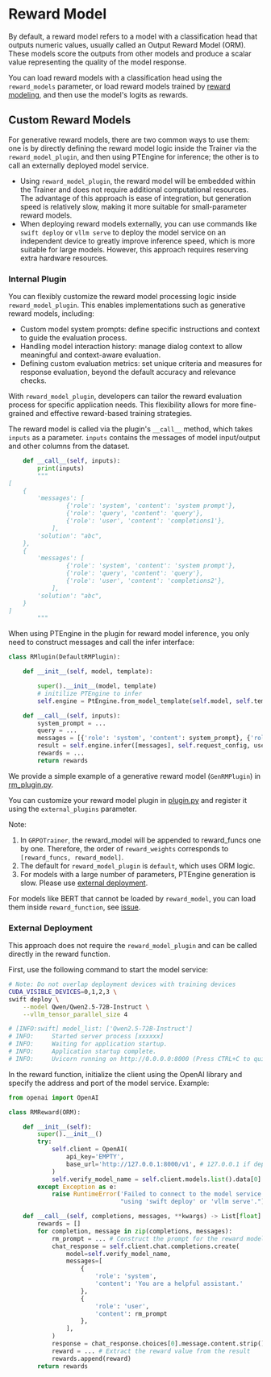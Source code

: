 # Reward Model

By default, a reward model refers to a model with a classification head that outputs numeric values, usually called an Output Reward Model (ORM). These models score the outputs from other models and produce a scalar value representing the quality of the model response.

You can load reward models with a classification head using the `reward_models` parameter, or load reward models trained by [reward modeling](../../RLHF.md#rm), and then use the model's logits as rewards.

## Custom Reward Models

For generative reward models, there are two common ways to use them: one is by directly defining the reward model logic inside the Trainer via the `reward_model_plugin`, and then using PTEngine for inference; the other is to call an externally deployed model service.

- Using `reward_model_plugin`, the reward model will be embedded within the Trainer and does not require additional computational resources. The advantage of this approach is ease of integration, but generation speed is relatively slow, making it more suitable for small-parameter reward models.
- When deploying reward models externally, you can use commands like `swift deploy` or `vllm serve` to deploy the model service on an independent device to greatly improve inference speed, which is more suitable for large models. However, this approach requires reserving extra hardware resources.

### Internal Plugin

You can flexibly customize the reward model processing logic inside `reward_model_plugin`. This enables implementations such as generative reward models, including:

- Custom model system prompts: define specific instructions and context to guide the evaluation process.
- Handling model interaction history: manage dialog context to allow meaningful and context-aware evaluation.
- Defining custom evaluation metrics: set unique criteria and measures for response evaluation, beyond the default accuracy and relevance checks.

With `reward_model_plugin`, developers can tailor the reward evaluation process for specific application needs. This flexibility allows for more fine-grained and effective reward-based training strategies.

The reward model is called via the plugin's `__call__` method, which takes `inputs` as a parameter. `inputs` contains the messages of model input/output and other columns from the dataset.

```python
    def __call__(self, inputs):
        print(inputs)
        """
[
    {
        'messages': [
                {'role': 'system', 'content': 'system prompt'},
                {'role': 'query', 'content': 'query'},
                {'role': 'user', 'content': 'completions1'},
            ],
        'solution': "abc",
    },
    {
        'messages': [
                {'role': 'system', 'content': 'system prompt'},
                {'role': 'query', 'content': 'query'},
                {'role': 'user', 'content': 'completions2'},
            ],
        'solution': "abc",
    }
]
        """
```

When using PTEngine in the plugin for reward model inference, you only need to construct messages and call the infer interface:

```python
class RMlugin(DefaultRMPlugin):

    def __init__(self, model, template):

        super().__init__(model, template)
        # initilize PTEngine to infer
        self.engine = PtEngine.from_model_template(self.model, self.template, max_batch_size=0)

    def __call__(self, inputs):
        system_prompt = ...
        query = ...
        messages = [{'role': 'system', 'content': system_prompt}, {'role': 'query', 'content': query}]
        result = self.engine.infer([messages], self.request_config, use_tqdm=False)
        rewards = ...
        return rewards
```

We provide a simple example of a generative reward model (`GenRMPlugin`) in [rm_plugin.py](https://github.com/modelscope/ms-swift/blob/main/swift/plugin/rm_plugin.py).

You can customize your reward model plugin in [plugin.py](https://github.com/modelscope/ms-swift/blob/main/examples/train/grpo/plugin/plugin.py) and register it using the `external_plugins` parameter.

Note:
1. In `GRPOTrainer`, the reward_model will be appended to reward_funcs one by one. Therefore, the order of `reward_weights` corresponds to `[reward_funcs, reward_model]`.
2. The default for `reward_model_plugin` is `default`, which uses ORM logic.
3. For models with a large number of parameters, PTEngine generation is slow. Please use [external deployment](#external-deployment).

For models like BERT that cannot be loaded by `reward_model`, you can load them inside `reward_function`, see [issue](https://github.com/modelscope/ms-swift/issues/4580).

### External Deployment

This approach does not require the `reward_model_plugin` and can be called directly in the reward function.

First, use the following command to start the model service:

```bash
# Note: Do not overlap deployment devices with training devices
CUDA_VISIBLE_DEVICES=0,1,2,3 \
swift deploy \
    --model Qwen/Qwen2.5-72B-Instruct \
    --vllm_tensor_parallel_size 4

# [INFO:swift] model_list: ['Qwen2.5-72B-Instruct']
# INFO:     Started server process [xxxxxx]
# INFO:     Waiting for application startup.
# INFO:     Application startup complete.
# INFO:     Uvicorn running on http://0.0.0.0:8000 (Press CTRL+C to quit)
```

In the reward function, initialize the client using the OpenAI library and specify the address and port of the model service. Example:

```python
from openai import OpenAI

class RMReward(ORM):

    def __init__(self):
        super().__init__()
        try:
            self.client = OpenAI(
                api_key='EMPTY',
                base_url='http://127.0.0.1:8000/v1', # 127.0.0.1 if deployed locally
            )
            self.verify_model_name = self.client.models.list().data[0].id
        except Exception as e:
            raise RuntimeError('Failed to connect to the model service. Please deploy the model '
                               "using 'swift deploy' or 'vllm serve'.") from e

    def __call__(self, completions, messages, **kwargs) -> List[float]:
        rewards = []
        for completion, message in zip(completions, messages):
            rm_prompt = ... # Construct the prompt for the reward model
            chat_response = self.client.chat.completions.create(
                model=self.verify_model_name,
                messages=[
                    {
                        'role': 'system',
                        'content': 'You are a helpful assistant.'
                    },
                    {
                        'role': 'user',
                        'content': rm_prompt
                    },
                ],
            )
            response = chat_response.choices[0].message.content.strip()
            reward = ... # Extract the reward value from the result
            rewards.append(reward)
        return rewards
```
